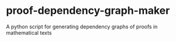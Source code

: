 proof-dependency-graph-maker
============================

A python script for generating dependency graphs of proofs in mathematical texts
